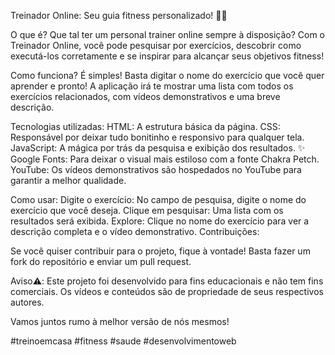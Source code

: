 Treinador Online: Seu guia fitness personalizado! ️‍💪🏼

O que é?
Que tal ter um personal trainer online sempre à disposição? Com o Treinador Online, você pode pesquisar por exercícios, descobrir como executá-los corretamente e se inspirar para alcançar seus objetivos fitness!

Como funciona?
É simples! Basta digitar o nome do exercício que você quer aprender e pronto! A aplicação irá te mostrar uma lista com todos os exercícios relacionados, com vídeos demonstrativos e uma breve descrição.

Tecnologias utilizadas:
HTML: A estrutura básica da página.
CSS: Responsável por deixar tudo bonitinho e responsivo para qualquer tela.
JavaScript: A mágica por trás da pesquisa e exibição dos resultados. ✨
Google Fonts: Para deixar o visual mais estiloso com a fonte Chakra Petch.
YouTube: Os vídeos demonstrativos são hospedados no YouTube para garantir a melhor qualidade.

Como usar:
Digite o exercício: No campo de pesquisa, digite o nome do exercício que você deseja.
Clique em pesquisar: Uma lista com os resultados será exibida.
Explore: Clique no nome do exercício para ver a descrição completa e o vídeo demonstrativo.
Contribuições:

Se você quiser contribuir para o projeto, fique à vontade! Basta fazer um fork do repositório e enviar um pull request.

Aviso⚠️:
Este projeto foi desenvolvido para fins educacionais e não tem fins comerciais. Os vídeos e conteúdos são de propriedade de seus respectivos autores.

Vamos juntos rumo à melhor versão de nós mesmos!

#treinoemcasa #fitness #saude #desenvolvimentoweb
